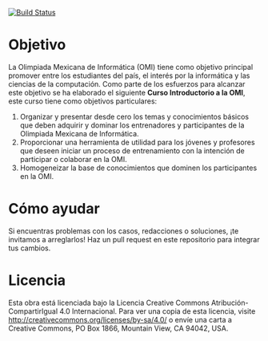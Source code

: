 [![Build Status](https://travis-ci.org/ComiteMexicanoDeInformatica/workshop.svg?branch=master)](https://travis-ci.org/ComiteMexicanoDeInformatica/workshop)

Objetivo
==========================================

La Olimpiada Mexicana de Informática (OMI) tiene como objetivo principal promover entre los estudiantes
del país, el interés por la informática y las ciencias de la computación. Como parte de los
esfuerzos para alcanzar este objetivo se ha elaborado el siguiente **Curso Introductorio a la OMI**,
este curso tiene como objetivos particulares:

1. Organizar y presentar desde cero los temas y conocimientos básicos que deben adquirir y dominar los entrenadores
y participantes de la Olimpiada Mexicana de Informática.
2. Proporcionar una herramienta de utilidad para los jóvenes y profesores que deseen iniciar un proceso de entrenamiento
con la intención de participar o colaborar en la OMI.
3. Homogeneizar la base de conocimientos que dominen los participantes en la OMI.

Cómo ayudar
==========================================

Si encuentras problemas con los casos, redacciones o soluciones, ¡te invitamos a arreglarlos!
Haz un pull request en este repositorio para integrar tus cambios.

Licencia
==========================================

Esta obra está licenciada bajo la Licencia Creative Commons Atribución-CompartirIgual 4.0 Internacional. Para ver una copia de esta licencia, visite http://creativecommons.org/licenses/by-sa/4.0/ o envíe una carta a Creative Commons, PO Box 1866, Mountain View, CA 94042, USA.
